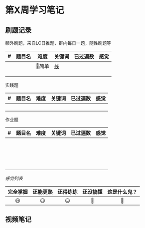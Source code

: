# 第X周学习笔记





## 刷题记录

额外刷题，来自LC日推题，群内每日一题，随性刷题等

| #    | 题目名 | 难度  | 关键词                                   | 已过遍数 | 感觉 |
| ---- | ------ | ----- | ---------------------------------------- | -------- | ---- |
|      |        | 💚简单 | [栈](https://leetcode-cn.com/tag/stack/) |          |      |
|      |        |       |                                          |          |      |
|      |        |       |                                          |          |      |
|      |        |       |                                          |          |      |

实践题

| #    | 题目名 | 难度 | 关键词 | 已过遍数 | 感觉 |
| ---- | ------ | ---- | ------ | -------- | ---- |
|      |        |      |        |          |      |
|      |        |      |        |          |      |
|      |        |      |        |          |      |
|      |        |      |        |          |      |

作业题

| #    | 题目名 | 难度 | 关键词 | 已过遍数 | 感觉 |
| ---- | ------ | ---- | ------ | -------- | ---- |
|      |        |      |        |          |      |
|      |        |      |        |          |      |
|      |        |      |        |          |      |
|      |        |      |        |          |      |
|      |        |      |        |          |      |
|      |        |      |        |          |      |
|      |        |      |        |          |      |
|      |        |      |        |          |      |
|      |        |      |        |          |      |
|      |        |      |        |          |      |
|      |        |      |        |          |      |
|      |        |      |        |          |      |
|      |        |      |        |          |      |
|      |        |      |        |          |      |
|      |        |      |        |          |      |
|      |        |      |        |          |      |
|      |        |      |        |          |      |

*感觉列表*

| 完全掌握 | 还能更熟 | 还得练练 | 还没搞懂 | 这是什么鬼？ |
| :------: | :------: | :------: | :------: | :----------: |
|    😆     |    😉     |    😐     |    🤔     |      🤪       |



## 视频笔记

